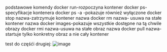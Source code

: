 podstawowe komendy
docker run-rozpoczyna kontener
docker ps-specyfikacje kontenera
docker ps -a -pokazuje również wyłączone
docker stop nazwa-zatrzymuje kontener nazwa
docker rm nazwa- usuwa na stałe kontener nazwa
docker images-pokazuje wszystkie dostępne na tą chwile obrazy
docker rmi nazwa-usuwa na stałe obraz nazwa
docker pull nazwa- startuje tylko konkretny obraz a nie cały kontener


test do częśći drugiej:
![image](https://github.com/user-attachments/assets/84685c42-f2c3-4547-bc0d-a631e2cbccbf)
